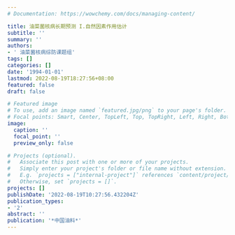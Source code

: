```yaml
---
# Documentation: https://wowchemy.com/docs/managing-content/

title: 油菜菌核病长期预测 I.自然因素作用估计
subtitle: ''
summary: ''
authors:
- ' 油菜菌核病综防课题组'
tags: []
categories: []
date: '1994-01-01'
lastmod: 2022-08-19T18:27:56+08:00
featured: false
draft: false

# Featured image
# To use, add an image named `featured.jpg/png` to your page's folder.
# Focal points: Smart, Center, TopLeft, Top, TopRight, Left, Right, BottomLeft, Bottom, BottomRight.
image:
  caption: ''
  focal_point: ''
  preview_only: false

# Projects (optional).
#   Associate this post with one or more of your projects.
#   Simply enter your project's folder or file name without extension.
#   E.g. `projects = ["internal-project"]` references `content/project/deep-learning/index.md`.
#   Otherwise, set `projects = []`.
projects: []
publishDate: '2022-08-19T10:27:56.432204Z'
publication_types:
- '2'
abstract: ''
publication: '*中国油料*'
---
```


